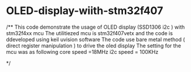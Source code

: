 # OLED-display-wiith-stm32f407


/**
 This code demonstrate the usage of OLED display (SSD1306 i2c ) with stm32f4xx mcu
 The utilitiezed mcu is stm32f407vetx and the code is ddeveloped using keil uvision software 
 The code use bare metal method ( direct register manipulation ) to drive the oled display 
 The setting for the mcu was as following
 core speed =18MHz
 i2c speed = 100KHz
 
 */
 
 
